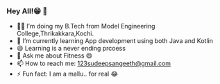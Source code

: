 ### Hey All!😁 👋

- 👨‍💻 I’m doing my B.Tech from Model Engineering College,Thrikakkara,Kochi.
- 🌱 I’m currently learning App development using both Java and Kotlin
- 😄 Learning is a never ending prcoess 
- 💬 Ask me about Fitness 😄
- 📫 How to reach me: 123sudeepsangeeth@gmail.com
- ⚡ Fun fact: I am a mallu.. for real 😂

